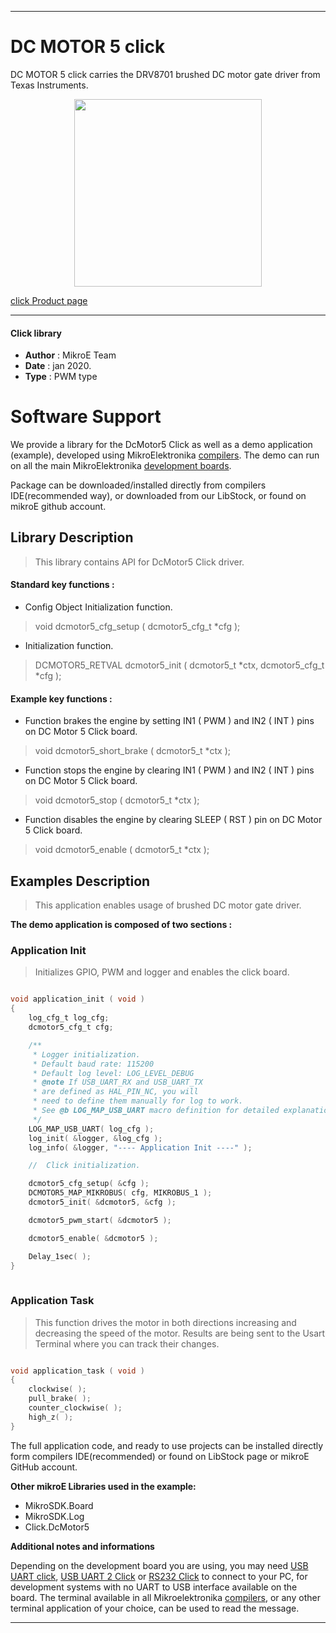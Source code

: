 
---
# DC MOTOR 5 click

DC MOTOR 5 click carries the DRV8701 brushed DC motor gate driver from Texas Instruments.

<p align="center">
  <img src="https://download.mikroe.com/images/click_for_ide/dcmotor5_click.png" height=300px>
</p>

[click Product page](https://www.mikroe.com/dc-motor-5-click)

---


#### Click library 

- **Author**        : MikroE Team
- **Date**          : jan 2020.
- **Type**          : PWM type


# Software Support

We provide a library for the DcMotor5 Click 
as well as a demo application (example), developed using MikroElektronika 
[compilers](https://shop.mikroe.com/compilers). 
The demo can run on all the main MikroElektronika [development boards](https://shop.mikroe.com/development-boards).

Package can be downloaded/installed directly from compilers IDE(recommended way), or downloaded from our LibStock, or found on mikroE github account. 

## Library Description

> This library contains API for DcMotor5 Click driver.

#### Standard key functions :

- Config Object Initialization function.
> void dcmotor5_cfg_setup ( dcmotor5_cfg_t *cfg ); 
 
- Initialization function.
> DCMOTOR5_RETVAL dcmotor5_init ( dcmotor5_t *ctx, dcmotor5_cfg_t *cfg );

#### Example key functions :

- Function brakes the engine by setting IN1 ( PWM ) and IN2 ( INT ) pins on DC Motor 5 Click board.
> void dcmotor5_short_brake ( dcmotor5_t *ctx );
 
- Function stops the engine by clearing IN1 ( PWM ) and IN2 ( INT ) pins on DC Motor 5 Click board.
> void dcmotor5_stop ( dcmotor5_t *ctx );

- Function disables the engine by clearing SLEEP ( RST ) pin on DC Motor 5 Click board.
> void dcmotor5_enable ( dcmotor5_t *ctx );

## Examples Description

> This application enables usage of brushed DC motor gate driver.

**The demo application is composed of two sections :**

### Application Init 

> Initializes GPIO, PWM and logger and enables the click board.

```c

void application_init ( void )
{
    log_cfg_t log_cfg;
    dcmotor5_cfg_t cfg;

    /** 
     * Logger initialization.
     * Default baud rate: 115200
     * Default log level: LOG_LEVEL_DEBUG
     * @note If USB_UART_RX and USB_UART_TX 
     * are defined as HAL_PIN_NC, you will 
     * need to define them manually for log to work. 
     * See @b LOG_MAP_USB_UART macro definition for detailed explanation.
     */
    LOG_MAP_USB_UART( log_cfg );
    log_init( &logger, &log_cfg );
    log_info( &logger, "---- Application Init ----" );

    //  Click initialization.

    dcmotor5_cfg_setup( &cfg );
    DCMOTOR5_MAP_MIKROBUS( cfg, MIKROBUS_1 );
    dcmotor5_init( &dcmotor5, &cfg );

    dcmotor5_pwm_start( &dcmotor5 );

    dcmotor5_enable( &dcmotor5 );

    Delay_1sec( );
}
  
```

### Application Task

> This function drives the motor in both directions increasing and decreasing the speed of the motor.
> Results are being sent to the Usart Terminal where you can track their changes.

```c

void application_task ( void )
{
    clockwise( );
    pull_brake( );
    counter_clockwise( );
    high_z( );
}

```
 

The full application code, and ready to use projects can be installed directly form compilers IDE(recommended) or found on LibStock page or mikroE GitHub account.

**Other mikroE Libraries used in the example:** 

- MikroSDK.Board
- MikroSDK.Log
- Click.DcMotor5

**Additional notes and informations**

Depending on the development board you are using, you may need 
[USB UART click](https://shop.mikroe.com/usb-uart-click), 
[USB UART 2 Click](https://shop.mikroe.com/usb-uart-2-click) or 
[RS232 Click](https://shop.mikroe.com/rs232-click) to connect to your PC, for 
development systems with no UART to USB interface available on the board. The 
terminal available in all Mikroelektronika 
[compilers](https://shop.mikroe.com/compilers), or any other terminal application 
of your choice, can be used to read the message.



---
